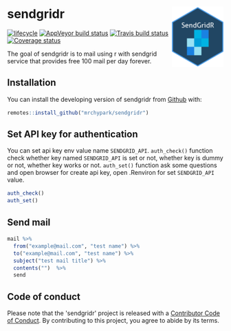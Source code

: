 # sendgridr <img src="man/figures/logo.png" align="right" height=140/>

[![lifecycle](https://img.shields.io/badge/lifecycle-experimental-orange.svg)](https://www.tidyverse.org/lifecycle/#experimental)
[![AppVeyor build status](https://ci.appveyor.com/api/projects/status/github/mrchypark/sendgridr?branch=master&svg=true)](https://ci.appveyor.com/project/mrchypark/sendgridr)
[![Travis build status](https://travis-ci.org/mrchypark/sendgridr.svg?branch=master)](https://travis-ci.org/mrchypark/sendgridr)
[![Coverage status](https://codecov.io/gh/mrchypark/sendgridr/branch/master/graph/badge.svg)](https://codecov.io/github/mrchypark/sendgridr?branch=master)

The goal of sendgridr is to mail using r with sendgrid service that provides free 100 mail per day forever.

## Installation

You can install the developing version of sendgridr from [Github](https://github.com/mrchypark/sendgridr) with:

``` r
remotes::install_github("mrchypark/sendgridr")
```

## Set API key for authentication

You can set api key env value name `SENDGRID_API`. `auth_check()` function check whether key named `SENDGRID_API` is set or not, whether key is dummy or not, whether key works or not. `auth_set()` function ask some questions and open browser for create api key, open .Renviron for set `SENDGRID_API` value.

``` r
auth_check()
auth_set()
```

## Send mail

``` r
mail %>% 
  from("example@mail.com", "test name") %>% 
  to("example@mail.com", "test name") %>% 
  subject("test mail title") %>% 
  contents("")  %>% 
  send
```

## Code of conduct

Please note that the 'sendgridr' project is released with a [Contributor Code of Conduct](CODE_OF_CONDUCT.md). By contributing to this project, you agree to abide by its terms.
